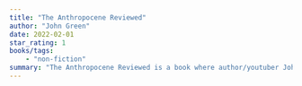 ```yaml
---
title: "The Anthropocene Reviewed"
author: "John Green"
date: 2022-02-01
star_rating: 1
books/tags:
    - "non-fiction"
summary: "The Anthropocene Reviewed is a book where author/youtuber John Green reviews a random assortment of things and concepts that you wouldn't expect to see reviewed. This conceit gives him a lot of room to write about anything he feels like. John Green is an expert at what he does, but I don't find what he does to be very compelling."
---
```

